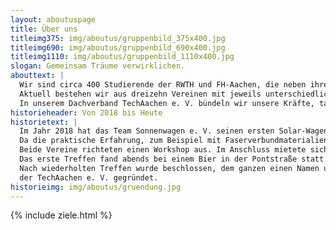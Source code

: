 ```yaml
---
layout: aboutuspage
title: Über uns
titleimg375: img/aboutus/gruppenbild_375x400.jpg
titleimg690: img/aboutus/gruppenbild_690x400.jpg
titleimg1110: img/aboutus/gruppenbild_1110x400.jpg
slogan: Gemeinsam Träume verwirklichen.
abouttext: |
  Wir sind circa 400 Studierende der RWTH und FH-Aachen, die neben ihrem Studium Wettbewerbe bestreiten, Ideen realisieren und sich für Nachhaltigkeit und Soziales einsetzen.
  Aktuell bestehen wir aus dreizehn Vereinen mit jeweils unterschiedlichen Zielen und Projekten.
  In unserem Dachverband TechAachen e. V. bündeln wir unsere Kräfte, tauschen unser Wissen aus und verbinden unsere Netzwerke.
historieheader: Von 2018 bis Heute
historietext: |
  Im Jahr 2018 hat das Team Sonnenwagen e. V. seinen ersten Solar-Wagen gebaut.
  Da die praktische Erfahrung, zum Beispiel mit Faserverbundmaterialien, noch  fehlte, schaute man sich in Aachen bei bestehenden Vereinen um. Sonnenwagen fragte die Ecurie-Aix und die FVA ob man bei ihnen Faserverbundverarbeitung lernen kann. 
  Beide Vereine richteten einen Workshop aus. Im Anschluss mietete sich Sonnenwagen für den Bau seiner großen CFK-Bauteile bei der FVA ein. Nach dem mehrmonatigen intensiven Austausch zwischen den Vereinen beschlossen einige findige Mitglieder, dass es sinnvoll wäre, sich mit allen größeren technischen Vereinen zusammenzusetzen und sich auszutauschen. 
  Das erste Treffen fand abends bei einem Bier in der Pontstraße statt. Man tauschte sich über die unterschiedlichen Vereine aus und musste feststellen, dass alle ähnlichen Herausforderungen gegenüberstehen oder aber eine Lösung für das Problem des Gegenübers hatten. Sei es in der Hochschulpolitik, beim Sponsoring, bei der Raumsuche und natürlich bei der technischen Umsetzung der Projekte.
  Nach wiederholten Treffen wurde beschlossen, dem ganzen einen Namen und eine Satzung zu geben und nach viel Arbeit letztendlich am 27.06.2018
  der TechAachen e. V. gegründet.
historieimg: img/aboutus/gruendung.jpg
---
```



{% include ziele.html %}


<!-- Bild Gründungsversammlung einfügen! -->
